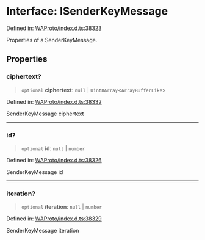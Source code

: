 # Interface: ISenderKeyMessage

Defined in: [WAProto/index.d.ts:38323](https://github.com/Fokusdotid/Baileys/blob/49e815e65b8f4aea31725e09dcf4815734557e39/WAProto/index.d.ts#L38323)

Properties of a SenderKeyMessage.

## Properties

### ciphertext?

> `optional` **ciphertext**: `null` \| `Uint8Array`\<`ArrayBufferLike`\>

Defined in: [WAProto/index.d.ts:38332](https://github.com/Fokusdotid/Baileys/blob/49e815e65b8f4aea31725e09dcf4815734557e39/WAProto/index.d.ts#L38332)

SenderKeyMessage ciphertext

***

### id?

> `optional` **id**: `null` \| `number`

Defined in: [WAProto/index.d.ts:38326](https://github.com/Fokusdotid/Baileys/blob/49e815e65b8f4aea31725e09dcf4815734557e39/WAProto/index.d.ts#L38326)

SenderKeyMessage id

***

### iteration?

> `optional` **iteration**: `null` \| `number`

Defined in: [WAProto/index.d.ts:38329](https://github.com/Fokusdotid/Baileys/blob/49e815e65b8f4aea31725e09dcf4815734557e39/WAProto/index.d.ts#L38329)

SenderKeyMessage iteration
